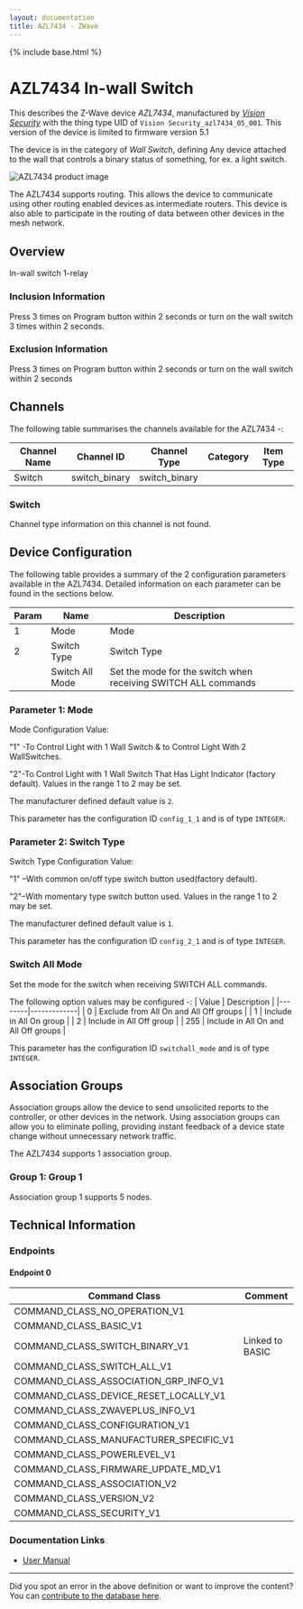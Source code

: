 ```yaml
---
layout: documentation
title: AZL7434 - ZWave
---
```


{% include base.html %}

# AZL7434 In-wall Switch
This describes the Z-Wave device *AZL7434*, manufactured by *[Vision Security](http://www.visionsecurity.com.tw/)* with the thing type UID of ```Vision Security_azl7434_05_001```.
This version of the device is limited to firmware version 5.1

The device is in the category of *Wall Switch*, defining Any device attached to the wall that controls a binary status of something, for ex. a light switch.

![AZL7434 product image](https://opensmarthouse.org/assets/zwave/attachments/558/AZL7434.jpg)


The AZL7434 supports routing. This allows the device to communicate using other routing enabled devices as intermediate routers.  This device is also able to participate in the routing of data between other devices in the mesh network.

## Overview

In-wall switch 1-relay

### Inclusion Information

Press 3 times on Program button within 2 seconds or turn on the wall switch 3 times within 2 seconds.

### Exclusion Information

Press 3 times on Program button within 2 seconds or turn on the wall switch within 2 seconds

## Channels

The following table summarises the channels available for the AZL7434 -:

| Channel Name | Channel ID | Channel Type | Category | Item Type |
|--------------|------------|--------------|----------|-----------|
| Switch | switch_binary | switch_binary |  |  | 

### Switch
Channel type information on this channel is not found.



## Device Configuration

The following table provides a summary of the 2 configuration parameters available in the AZL7434.
Detailed information on each parameter can be found in the sections below.

| Param | Name  | Description |
|-------|-------|-------------|
| 1 | Mode | Mode |
| 2 | Switch Type | Switch Type |
|  | Switch All Mode | Set the mode for the switch when receiving SWITCH ALL commands |

### Parameter 1: Mode

Mode
Configuration Value:

"1" -To Control Light with 1 Wall Switch & to Control Light With 2 WallSwitches.

"2"-To Control Light with 1 Wall Switch That Has Light Indicator (factory default).
Values in the range 1 to 2 may be set.

The manufacturer defined default value is ```2```.

This parameter has the configuration ID ```config_1_1``` and is of type ```INTEGER```.


### Parameter 2: Switch Type

Switch Type
Configuration Value:

"1" –With common on/off type switch button used(factory default).

"2"–With momentary type switch button used.
Values in the range 1 to 2 may be set.

The manufacturer defined default value is ```1```.

This parameter has the configuration ID ```config_2_1``` and is of type ```INTEGER```.

### Switch All Mode

Set the mode for the switch when receiving SWITCH ALL commands.

The following option values may be configured -:
| Value  | Description |
|--------|-------------|
| 0 | Exclude from All On and All Off groups |
| 1 | Include in All On group |
| 2 | Include in All Off group |
| 255 | Include in All On and All Off groups |

This parameter has the configuration ID ```switchall_mode``` and is of type ```INTEGER```.


## Association Groups

Association groups allow the device to send unsolicited reports to the controller, or other devices in the network. Using association groups can allow you to eliminate polling, providing instant feedback of a device state change without unnecessary network traffic.

The AZL7434 supports 1 association group.

### Group 1: Group 1


Association group 1 supports 5 nodes.

## Technical Information

### Endpoints

#### Endpoint 0

| Command Class | Comment |
|---------------|---------|
| COMMAND_CLASS_NO_OPERATION_V1| |
| COMMAND_CLASS_BASIC_V1| |
| COMMAND_CLASS_SWITCH_BINARY_V1| Linked to BASIC|
| COMMAND_CLASS_SWITCH_ALL_V1| |
| COMMAND_CLASS_ASSOCIATION_GRP_INFO_V1| |
| COMMAND_CLASS_DEVICE_RESET_LOCALLY_V1| |
| COMMAND_CLASS_ZWAVEPLUS_INFO_V1| |
| COMMAND_CLASS_CONFIGURATION_V1| |
| COMMAND_CLASS_MANUFACTURER_SPECIFIC_V1| |
| COMMAND_CLASS_POWERLEVEL_V1| |
| COMMAND_CLASS_FIRMWARE_UPDATE_MD_V1| |
| COMMAND_CLASS_ASSOCIATION_V2| |
| COMMAND_CLASS_VERSION_V2| |
| COMMAND_CLASS_SECURITY_V1| |

### Documentation Links

* [User Manual](https://www.opensmarthouse.org/zwavedatabase/558/AZL7434-In-wall-Switch.pdf)

---

Did you spot an error in the above definition or want to improve the content?
You can [contribute to the database here](https://www.opensmarthouse.org/zwavedatabase/558).
